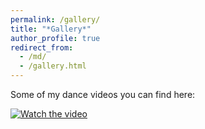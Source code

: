 ```yaml
---
permalink: /gallery/
title: "*Gallery*"
author_profile: true
redirect_from: 
  - /md/
  - /gallery.html
---
```

Some of my dance videos you can find here: 

[![Watch the video](https://my.pcloud.com/publink/show?code=XZIlAMkZtRsmzfvc8Lpt9tiO24xhAViuILPX)](https://youtu.be/vt5fpE0bzSY)

